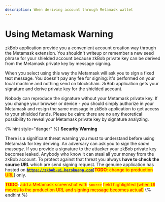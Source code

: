 ```yaml
---
description: When deriving account through Metamask wallet
---
```


# Using Metamask Warning

zkBob application provide you a convenient account creation way through the Metamask extension. You shouldn't writeup or remember a new seed phrase for your shielded account because zkBob private key can be derived from the Metamask private key by message signing.

When you select using this way the Metamask will ask you to sign a fixed text message. You doesn't pay any fee for signing: it's performed on your local machine and nothing send on blockchain. zkBob application gets your signature and derive private key for the shielded account.

Nobody can reproduce the signature without your Metamask private key. If you change your browser or device - you should simply authorize in your Metamask and resign the same message in zkBob application to get access to your shielded funds. Please be calm: there are no any theoretical possibility to reveal your Metamask private key by signature analyzing.

{% hint style="danger" %}
**Security Warning**

There is a significant threat warning you must to understand before using Metamask for key deriving. An adversary can ask you to sign the _same message_. If you provide a signature to the attacker your zkBob private key becomes leaked. Anybody who know it can steal all your money from the zkBob account. To protect against that threat you always **have to check the source URL** which are send signing request. The genuine application has hosted on [<mark style="color:blue;">**`https://zkbob-ui.herokuapp.com`**</mark>](https://zkbob-ui.herokuapp.com)\[<mark style="color:red;">**TODO**</mark><mark style="color:red;">: change to production URL</mark>] only.

<mark style="color:red;">**TODO**</mark>: <mark style="color:red;">add a Metamask screenshot with</mark> <mark style="color:red;"></mark><mark style="color:red;">`source`</mark> <mark style="color:red;"></mark><mark style="color:red;">field highlighted (when UI moves to the production URL and signing message becomes actual)</mark>
{% endhint %}
